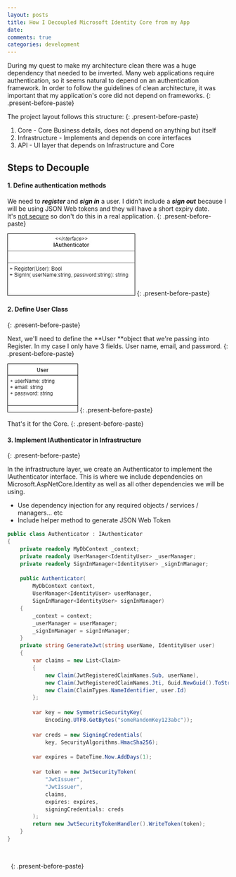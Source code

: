 ```yaml
---
layout: posts
title: How I Decoupled Microsoft Identity Core from my App
date:
comments: true
categories: development
---
```


During my quest to make my architecture clean there was a huge dependency that needed to be inverted. Many web applications require authentication, so it seems natural to depend on an authentication framework. In order to follow the guidelines of clean architecture, it was important that my application's core did not depend on frameworks.
{: .present-before-paste}

The project layout follows this structure:
{: .present-before-paste}

1. Core - Core Business details, does not depend on anything but itself
2. Infrastructure - Implements and depends on core interfaces
3. API - UI layer that depends on Infrastructure and Core

## Steps to Decouple

#### 1. Define authentication methods

We need to ***register*** and ***sign in*** a user. I didn't include a ***sign out*** because I will be using JSON Web tokens and they will have a short expiry date. It's&nbsp;<u>not secure</u> so don't do this in a real application.
{: .present-before-paste}

![](/uploads/iauthenticator-1.jpg)
{: .present-before-paste}

#### 2. Define User Class
{: .present-before-paste}

Next, we'll need to define the&nbsp;**User&nbsp;**object that we're passing into Register. In my case I only have 3 fields. User name, email, and password.
{: .present-before-paste}

![](/uploads/user.jpg)
{: .present-before-paste}

That's it for the Core.
{: .present-before-paste}

#### 3. Implement IAuthenticator in Infrastructure
{: .present-before-paste}

In the infrastructure layer, we create an Authenticator to implement the IAuthenticator interface. This is where we include dependencies on Microsoft.AspNetCore.Identity as well as all other dependencies we will be using.

* Use dependency injection for any required objects / services / managers… etc
* Include helper method to generate JSON Web Token

```csharp
public class Authenticator : IAuthenticator
{
    private readonly MyDbContext _context;
    private readonly UserManager<IdentityUser> _userManager;
    private readonly SignInManager<IdentityUser> _signInManager;

    public Authenticator(
        MyDbContext context,
        UserManager<IdentityUser> userManager,
        SignInManager<IdentityUser> signInManager)
    {
        _context = context;
        _userManager = userManager;
        _signInManager = signInManager;
    }
    private string GenerateJwt(string userName, IdentityUser user)
    {
        var claims = new List<Claim>
        {
            new Claim(JwtRegisteredClaimNames.Sub, userName),
            new Claim(JwtRegisteredClaimNames.Jti, Guid.NewGuid().ToString()),
            new Claim(ClaimTypes.NameIdentifier, user.Id)
        };

        var key = new SymmetricSecurityKey(
            Encoding.UTF8.GetBytes("someRandomKey123abc"));

        var creds = new SigningCredentials(
            key, SecurityAlgorithms.HmacSha256);

        var expires = DateTime.Now.AddDays(1);

        var token = new JwtSecurityToken(
            "JwtIssuer",
            "JwtIssuer",
            claims,
            expires: expires,
            signingCredentials: creds
        );
        return new JwtSecurityTokenHandler().WriteToken(token);
    }
}
```

&nbsp;

&nbsp;
{: .present-before-paste}